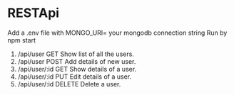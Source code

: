 # RESTApi

Add a .env file with MONGO_URI= your mongodb connection string
Run by npm start

1. /api/user           GET                 Show list of all the users.
2. /api/user           POST                Add details of new user.
3. /api/user/:id       GET                 Show details of a user.
4. /api/user/:id 	     PUT                 Edit details of a user.
5. /api/user/:id 	     DELETE              Delete a user.
